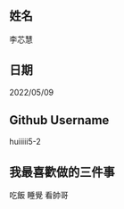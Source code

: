 姓名
----
李芯慧

日期
----
2022/05/09

Github Username
---------------
huiiiii5-2

我最喜歡做的三件事
---------------
吃飯 睡覺 看帥哥
